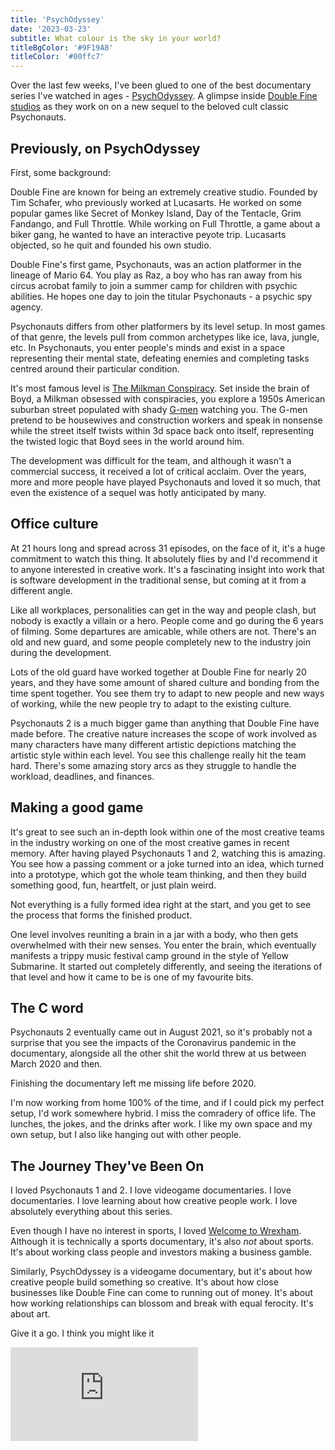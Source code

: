 ```yaml
---
title: 'PsychOdyssey'
date: '2023-03-23'
subtitle: What colour is the sky in your world?
titleBgColor: '#9F19A8'
titleColor: '#00ffc7'
---
```


Over the last few weeks, I've been glued to one of the best documentary series I've watched in ages - [PsychOdyssey](https://www.youtube.com/playlist?list=PLIhLvue17Sd70y34zh2erWWpMyOnh4UN_). A glimpse inside [Double Fine studios](https://www.doublefine.com) as they work on on a new sequel to the beloved cult classic Psychonauts.

## Previously, on PsychOdyssey

First, some background:

Double Fine are known for being an extremely creative studio. Founded by Tim Schafer, who previously worked at Lucasarts. He worked on some popular games like Secret of Monkey Island, Day of the Tentacle, Grim Fandango, and Full Throttle. While working on Full Throttle, a game about a biker gang, he wanted to have an interactive peyote trip. Lucasarts objected, so he quit and founded his own studio.

Double Fine's first game, Psychonauts, was an action platformer in the lineage of Mario 64. You play as Raz, a boy who has ran away from his circus acrobat family to join a summer camp for children with psychic abilities. He hopes one day to join the titular Psychonauts - a psychic spy agency.

Psychonauts differs from other platformers by its level setup. In most games of that genre, the levels pull from common archetypes like ice, lava, jungle, etc. In Psychonauts, you enter people's minds and exist in a space representing their mental state, defeating enemies and completing tasks centred around their particular condition.

It's most famous level is [The Milkman Conspiracy](https://en.wikipedia.org/wiki/Milkman_Conspiracy). Set inside the brain of Boyd, a Milkman obsessed with conspiracies, you explore a 1950s American suburban street populated with shady [G-men](https://en.wikipedia.org/wiki/G-man) watching you. The G-men pretend to be housewives and construction workers and speak in nonsense while the street itself twists within 3d space back onto itself, representing the twisted logic that Boyd sees in the world around him.

The development was difficult for the team, and although it wasn't a commercial success, it received a lot of critical acclaim. Over the years, more and more people have played Psychonauts and loved it so much, that even the existence of a sequel was hotly anticipated by many.

## Office culture

At 21 hours long and spread across 31 episodes, on the face of it, it's a huge commitment to watch this thing. It absolutely flies by and I'd recommend it to anyone interested in creative work. It's a fascinating insight into work that is software development in the traditional sense, but coming at it from a different angle.

Like all workplaces, personalities can get in the way and people clash, but nobody is exactly a villain or a hero. People come and go during the 6 years of filming. Some departures are amicable, while others are not. There's an old and new guard, and some people completely new to the industry join during the development.

Lots of the old guard have worked together at Double Fine for nearly 20 years, and they have some amount of shared culture and bonding from the time spent together. You see them try to adapt to new people and new ways of working, while the new people try to adapt to the existing culture.

Psychonauts 2 is a much bigger game than anything that Double Fine have made before. The creative nature increases the scope of work involved as many characters have many different artistic depictions matching the artistic style within each level. You see this challenge really hit the team hard. There's some amazing story arcs as they struggle to handle the workload, deadlines, and finances.

## Making a good game

It's great to see such an in-depth look within one of the most creative teams in the industry working on one of the most creative games in recent memory. After having played Psychonauts 1 and 2, watching this is amazing. You see how a passing comment or a joke turned into an idea, which turned into a prototype, which got the whole team thinking, and then they build something good, fun, heartfelt, or just plain weird.

Not everything is a fully formed idea right at the start, and you get to see the process that forms the finished product.

One level involves reuniting a brain in a jar with a body, who then gets overwhelmed with their new senses. You enter the brain, which eventually manifests a trippy music festival camp ground in the style of Yellow Submarine. It started out completely differently, and seeing the iterations of that level and how it came to be is one of my favourite bits.

## The C word

Psychonauts 2 eventually came out in August 2021, so it's probably not a surprise that you see the impacts of the Coronavirus pandemic in the documentary, alongside all the other shit the world threw at us between March 2020 and then.

Finishing the documentary left me missing life before 2020.

I'm now working from home 100% of the time, and if I could pick my perfect setup, I'd work somewhere hybrid. I miss the comradery of office life. The lunches, the jokes, and the drinks after work. I like my own space and my own setup, but I also like hanging out with other people.

## The Journey They've Been On

I loved Psychonauts 1 and 2. I love videogame documentaries. I love documentaries. I love learning about how creative people work. I love absolutely everything about this series.

Even though I have no interest in sports, I loved [Welcome to Wrexham](https://www.youtube.com/watch?v=UJYFASFtbc4). Although it is technically a sports documentary, it's also _not_ about sports. It's about working class people and investors making a business gamble.

Similarly, PsychOdyssey is a videogame documentary, but it's about how creative people build something so creative. It's about how close businesses like Double Fine can come to running out of money. It's about how working relationships can blossom and break with equal ferocity. It's about art.

Give it a go. I think you might like it

<iframe src="https://www.youtube.com/embed/kRlI72bsNRc" title="PsychOdyssey trailer" frameborder="0" allow="accelerometer; autoplay; clipboard-write; encrypted-media; gyroscope; picture-in-picture" allowfullscreen></iframe>
